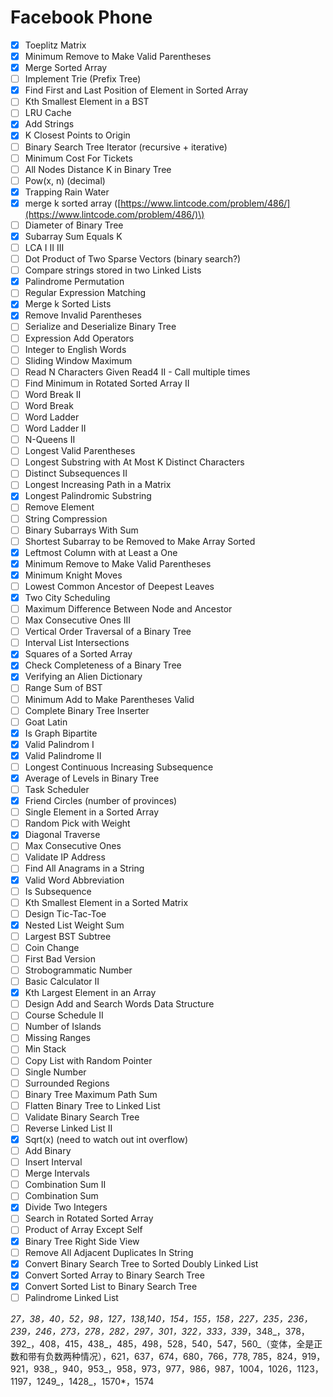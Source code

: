 # Facebook Phone

* [x] Toeplitz Matrix
* [x] Minimum Remove to Make Valid Parentheses 
* [x] Merge Sorted Array
* [ ] Implement Trie \(Prefix Tree\)   
* [x] Find First and Last Position of Element in Sorted Array
* [ ] Kth Smallest Element in a BST
* [ ] LRU Cache
* [x] Add Strings
* [x] K Closest Points to Origin 
* [ ] Binary Search Tree Iterator \(recursive + iterative\)
* [ ] Minimum Cost For Tickets
* [ ] All Nodes Distance K in Binary Tree
* [ ] Pow\(x, n\) \(decimal\)
* [x] Trapping Rain Water 
* [x] merge k sorted array \([https://www.lintcode.com/problem/486/](https://www.lintcode.com/problem/486/)\)
* [ ] Diameter of Binary Tree
* [x] Subarray Sum Equals K
* [ ] LCA I II III
* [ ] Dot Product of Two Sparse Vectors \(binary search?\)
* [ ] Compare strings stored in two Linked Lists
* [x] Palindrome Permutation
* [ ] Regular Expression Matching
* [x] Merge k Sorted Lists
* [x] Remove Invalid Parentheses
* [ ] Serialize and Deserialize Binary Tree
* [ ] Expression Add Operators 
* [ ] Integer to English Words
* [ ] Sliding Window Maximum
* [ ] Read N Characters Given Read4 II - Call multiple times 
* [ ] Find Minimum in Rotated Sorted Array II
* [ ] Word Break II
* [ ] Word Break
* [ ] Word Ladder
* [ ] Word Ladder II
* [ ] N-Queens II
* [ ] Longest Valid Parentheses
* [ ] Longest Substring with At Most K Distinct Characters
* [ ] Distinct Subsequences II
* [ ] Longest Increasing Path in a Matrix
* [x] Longest Palindromic Substring
* [ ] Remove Element
* [ ] String Compression
* [ ] Binary Subarrays With Sum 
* [ ] Shortest Subarray to be Removed to Make Array Sorted 
* [x] Leftmost Column with at Least a One
* [x] Minimum Remove to Make Valid Parentheses
* [x] Minimum Knight Moves 
* [ ] Lowest Common Ancestor of Deepest Leaves
* [x] Two City Scheduling
* [ ] Maximum Difference Between Node and Ancestor 
* [ ] Max Consecutive Ones III
* [ ] Vertical Order Traversal of a Binary Tree 
* [ ] Interval List Intersections 
* [x] Squares of a Sorted Array 
* [x] Check Completeness of a Binary Tree
* [x] Verifying an Alien Dictionary 
* [ ] Range Sum of BST
* [ ] Minimum Add to Make Parentheses Valid
* [ ] Complete Binary Tree Inserter
* [ ] Goat Latin 
* [x] Is Graph Bipartite
* [x] Valid Palindrom I
* [x] Valid Palindrome II
* [ ] Longest Continuous Increasing Subsequence
* [x] Average of Levels in Binary Tree 
* [ ] Task Scheduler
* [x] Friend Circles \(number of provinces\)
* [ ] Single Element in a Sorted Array
* [ ] Random Pick with Weight
* [x] Diagonal Traverse
* [ ] Max Consecutive Ones 
* [ ] Validate IP Address
* [ ] Find All Anagrams in a String
* [x] Valid Word Abbreviation
* [ ] Is Subsequence
* [ ] Kth Smallest Element in a Sorted Matrix
* [ ] Design Tic-Tac-Toe 
* [x] Nested List Weight Sum
* [ ] Largest BST Subtree 
* [ ] Coin Change 
* [ ] First Bad Version
* [ ] Strobogrammatic Number 
* [ ] Basic Calculator II
* [x] Kth Largest Element in an Array
* [ ] Design Add and Search Words Data Structure
* [ ] Course Schedule II
* [ ] Number of Islands
* [ ] Missing Ranges
* [ ] Min Stack 
* [ ] Copy List with Random Pointer
* [ ] Single Number
* [ ] Surrounded Regions
* [ ] Binary Tree Maximum Path Sum
* [ ] Flatten Binary Tree to Linked List
* [ ] Validate Binary Search Tree
* [ ] Reverse Linked List II
* [x] Sqrt\(x\) \(need to watch out int overflow\)
* [ ] Add Binary
* [ ] Insert Interval
* [ ] Merge Intervals
* [ ] Combination Sum II
* [ ] Combination Sum
* [x] Divide Two Integers
* [ ] Search in Rotated Sorted Array
* [ ] Product of Array Except Self
* [x] Binary Tree Right Side View
* [ ] Remove All Adjacent Duplicates In String 
* [x] Convert Binary Search Tree to Sorted Doubly Linked List
* [x] Convert Sorted Array to Binary Search Tree
* [x] Convert Sorted List to Binary Search Tree
* [ ] Palindrome Linked List

_27，38，40，52，_98，_127，138,140，154，155，158，227_，235，236_，_239，246，273，278，282_，297，301，322，333，339_，348_，378，392_，408，415，438_，485，498，528，540，547，560_（变体，全是正数和带有负数两种情况），621，637，674，680，766，778, 785，824，919，921，938_，940，953_，958，973，977，986，987，1004，1026，1123，1197，1249_，1428_，1570\*，1574

